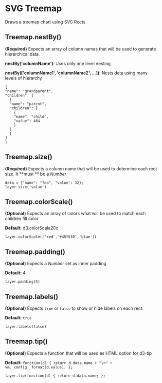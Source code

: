 # SVG Treemap

Draws a treemap chart using SVG Rects.

## Treemap.nestBy() 

**(Required)** Expects an array of column names that will be used to generate hierarchical data.

__nestBy('columnName')__: Uses only one level nesting

__nestBy(['columnName1', 'columnName2', ...])__: Nests data using many levels of hierarchy

```
{
"name": "grandparent",
"children": [
  {
  "name": "parent",
  "children": [
    {
    "name": "child",
    "value": 464
    }
  ]
  }
]
}
```

## Treemap.size()

**(Required)** Expects a column name that will be used to determine each rect size. It **must ** be a _Number_

```
data = {"name": "foo", "value": 32};
layer.size('value')
```

## Treemap.colorScale()

**(Optional)** Expects an array of colors what will be used to match each children fill color

**Default:** d3.colorScale20c 

```
layer.colorScale(['red','#45f530','blue'])
```

## Treemap.padding()

**(Optional)** Expects a _Number_ set as inner padding

**Default:** 4

```
layer.padding(5)
```

## Treemap.labels()

**(Optional)** Expects ```true``` or ```false``` to show or hide labels on each rect.

**Default:** ```true```

```
layer.labels(false)
```

## Treemap.tip()

**(Optional)** Expects a function that will be used as HTML option for d3-tip

**Default:** ```function(d) { return d.data.name + "\n" + vm._config._format(d.value); };```

```
layer.tip(function(d) { return d.data.name; };
```
